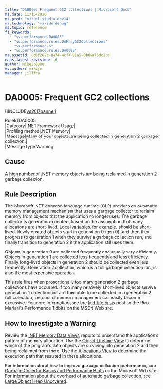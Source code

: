 ```yaml
---
title: "DA0005: Frequent GC2 collections | Microsoft Docs"
ms.date: 11/15/2016
ms.prod: "visual-studio-dev14"
ms.technology: "vs-ide-debug"
ms.topic: reference
f1_keywords: 
  - "vs.performance.DA0005"
  - "vs.performance.rules.DAManyGC2Collections"
  - "vs.performance.5"
  - "vs.performance.rules.DA0005"
ms.assetid: 8d3f267c-8a74-4cf4-91a5-0b06a76dc2bd
caps.latest.revision: 16
author: MikeJo5000
ms.author: mikejo
manager: jillfra
---
```

# DA0005: Frequent GC2 collections
[!INCLUDE[vs2017banner](../includes/vs2017banner.md)]

RuleId|DA0005|  
|Category|.NET Framework Usage|  
|Profiling method|.NET Memory|  
|Message|Many of your objects are being collected in generation 2 garbage collection.|  
|Message type|Warning|  
  
## Cause  
 A high number of .NET memory objects are being reclaimed in generation 2 garbage collection.  
  
## Rule Description  
 The Microsoft .NET common language runtime (CLR) provides an automatic memory management mechanism that uses a garbage collector to reclaim memory from objects that the application no longer uses. The garbage collector is generation-oriented, based on the assumption that many allocations are short-lived. Local variables, for example, should be short-lived. Newly created objects start in generation 0 (gen 0), and then they progress to generation 1 when they survive a garbage collection run, and finally transition to generation 2 if the application still uses them.  
  
 Objects in generation 0 are collected frequently and usually very efficiently. Objects in generation 1 are collected less frequently and less efficiently. Finally, long-lived objects in generation 2 should be collected even less frequently. Generation 2 collection, which is a full garbage collection run, is also the most expensive operation.  
  
 This rule fires when proportionally too many generation 2 garbage collections have occurred. If too many relatively short-lived objects survive generation 1 collection but are then able to be collected in a generation 2 full collection, the cost of memory management can easily become excessive. For more information, see the [Mid-life crisis](https://blogs.msdn.com/ricom/archive/2003/12/04/41281.aspx) post on the Rico Mariani's Performance Tidbits on the MSDN Web site.  
  
## How to Investigate a Warning  
 Review the [.NET Memory Data Views](../profiling/dotnet-memory-data-views.md) reports to understand the application’s pattern of memory allocation. Use the [Object Lifetime View](../profiling/object-lifetime-view.md) to determine which of the program’s data objects are surviving into generation 2 and then being reclaimed from there. Use the [Allocations View](../profiling/dotnet-memory-allocations-view.md) to determine the execution path that resulted in these allocations.  
  
 For information about how to improve garbage collection performance, see [Garbage Collector Basics and Performance Hints](https://msdn2.microsoft.com/library/ms973837.aspx) on the Microsoft Web site. For information about the overhead of automatic garbage collection, see [Large Object Heap Uncovered](https://msdn.microsoft.com/magazine/cc534993.aspx).

